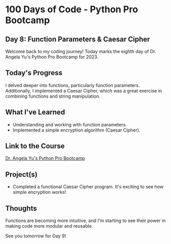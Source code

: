 # 100 Days of Code - Python Pro Bootcamp
## Day 8: Function Parameters & Caesar Cipher

Welcome back to my coding journey! Today marks the eighth day of Dr. Angela Yu's Python Pro Bootcamp for 2023.

## Today's Progress
I delved deeper into functions, particularly function parameters. Additionally, I implemented a Caesar Cipher, which was a great exercise in combining functions and string manipulation.

## What I've Learned
- Understanding and working with function parameters.
- Implemented a simple encryption algorithm (Caesar Cipher).

## Link to the Course
[Dr. Angela Yu's Python Pro Bootcamp](https://www.udemy.com/course/100-days-of-code/)

## Project(s)
- Completed a functional Caesar Cipher program. It's exciting to see how simple encryption works!

## Thoughts
Functions are becoming more intuitive, and I'm starting to see their power in making code more modular and reusable.

See you tomorrow for Day 9!
